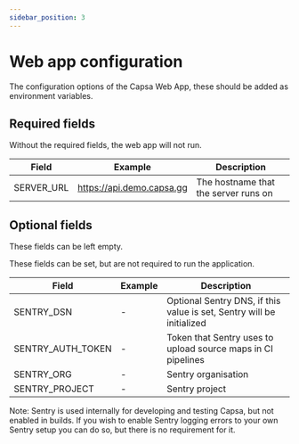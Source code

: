 ```yaml
---
sidebar_position: 3
---
```


# Web app configuration

The configuration options of the Capsa Web App, these should be added as environment variables.

## Required fields

Without the required fields, the web app will not run.

| Field      | Example                   | Description                          |
| ---------- | ------------------------- | ------------------------------------ |
| SERVER_URL | https://api.demo.capsa.gg | The hostname that the server runs on |

## Optional fields

These fields can be left empty.

These fields can be set, but are not required to run the application.

| Field             | Example | Description                                                           |
| ----------------- | ------- | --------------------------------------------------------------------- |
| SENTRY_DSN        | -       | Optional Sentry DNS, if this value is set, Sentry will be initialized |
| SENTRY_AUTH_TOKEN | -       | Token that Sentry uses to upload source maps in CI pipelines          |
| SENTRY_ORG        | -       | Sentry organisation                                                   |
| SENTRY_PROJECT    | -       | Sentry project                                                        |

Note: Sentry is used internally for developing and testing Capsa, but not enabled in builds. If you wish to enable Sentry logging errors to your own Sentry setup you can do so, but there is no requirement for it.
